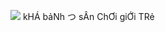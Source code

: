 ![](https://user-images.githubusercontent.com/33257682/89376950-0703cd80-d71b-11ea-80cd-65a4a043e3a2.jpg)
kHÁ bảNh つ sÂn ChƠi giỚi TRẻ
